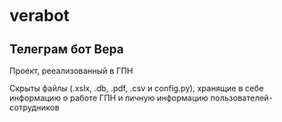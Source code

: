 # verabot
## Телеграм бот Вера

Проект, рееализованный в ГПН

Скрыты файлы (.xslx, .db, .pdf, .csv и config.py), хранящие в себе информацию о работе ГПН и личную информацию пользователей-сотрудников
